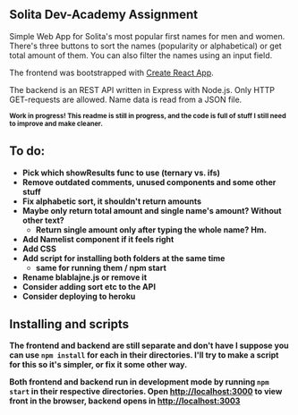 ## Solita Dev-Academy Assignment

Simple Web App for Solita's most popular first names for men and women.
There's three buttons to sort the names (popularity or alphabetical) or get total amount of them. You can also filter the names using an input field.

The frontend was bootstrapped with [Create React App](https://github.com/facebook/create-react-app).

The backend is an REST API written in Express with Node.js. Only HTTP GET-requests are allowed. Name data is read from a JSON file.

<b><sub> Work in progress!
This readme is still in progress, and the code is full of stuff I still need to improve and make cleaner.

## To do:
* Pick which showResults func to use (ternary vs. ifs)
* Remove outdated comments, unused components and some other stuff
* Fix alphabetic sort, it shouldn't return amounts
* Maybe only return total amount and single name's amount? Without other text?
	* Return single amount only after typing the whole name? Hm.
* Add Namelist component if it feels right
* Add CSS 
* Add script for installing both folders at the same time
	* same for running them / npm start  
 * Rename blablajne.js or remove it
 * Consider adding sort etc to the API
 * Consider deploying to heroku

## Installing and scripts
The frontend and backend are still separate and don't have 
I suppose you can use `npm install` for each in their directories. I'll try to make a script for this so it's simpler, or fix it some other way.

Both frontend and backend run in development mode by running `npm start` in their respective directories.
Open [http://localhost:3000](http://localhost:3000) to view front in the browser, backend opens in [http://localhost:3003](http://localhost:300)